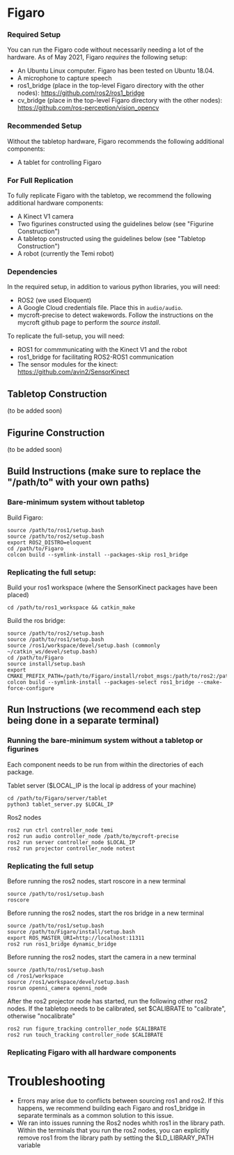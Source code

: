 # Figaro

### Required Setup

You can run the Figaro code without necessarily needing a lot of the hardware. As of May 2021, Figaro *requires* the following setup:

- An Ubuntu Linux computer. Figaro has been tested on Ubuntu 18.04.
- A microphone to capture speech
- ros1_bridge (place in the top-level Figaro directory with the other nodes): https://github.com/ros2/ros1_bridge
- cv_bridge (place in the top-level Figaro directory with the other nodes): https://github.com/ros-perception/vision_opencv

### Recommended Setup

Without the tabletop hardware, Figaro recommends the following additional components:

- A tablet for controlling Figaro

### For Full Replication

To fully replicate Figaro with the tabletop, we recommend the following additional hardware components:

- A Kinect V1 camera
- Two figurines constructed using the guidelines below (see "Figurine Construction")
- A tabletop constructed using the guidelines below (see "Tabletop Construction")
- A robot (currently the Temi robot)

### Dependencies

In the required setup, in addition to various python libraries, you will need:

- ROS2 (we used Eloquent)
- A Google Cloud credentials file. Place this in ```audio/audio```.
- mycroft-precise to detect wakewords. Follow the instructions on the mycroft github page to perform the *source install*. 

To replicate the full-setup, you will need:

- ROS1 for commmunicating with the Kinect V1 and the robot
- ros1_bridge for facilitating ROS2-ROS1 communication
- The sensor modules for the kinect: https://github.com/avin2/SensorKinect

## Tabletop Construction
(to be added soon)

## Figurine Construction
(to be added soon)

## Build Instructions (make sure to replace the "/path/to" with your own paths)

### Bare-minimum system without tabletop 

Build Figaro:
```
source /path/to/ros1/setup.bash
source /path/to/ros2/setup.bash
export ROS2_DISTRO=eloquent
cd /path/to/Figaro
colcon build --symlink-install --packages-skip ros1_bridge
```
### Replicating the full setup:

Build your ros1 workspace (where the SensorKinect packages have been placed)
```
cd /path/to/ros1_workspace && catkin_make
```

Build the ros bridge:
```
source /path/to/ros2/setup.bash
source /path/to/ros1/setup.bash
source /ros1/workspace/devel/setup.bash (commonly ~/catkin_ws/devel/setup.bash)
cd /path/to/Figaro
source install/setup.bash
export CMAKE_PREFIX_PATH=/path/to/Figaro/install/robot_msgs:/path/to/ros2:/path/to/ros1:/path/to/ros1_workspace/devel
colcon build --symlink-install --packages-select ros1_bridge --cmake-force-configure
```

## Run Instructions (we recommend each step being done in a separate terminal)

### Running the bare-minimum system without a tabletop or figurines

Each component needs to be run from within the directories of each package. 

Tablet server ($LOCAL_IP is the local ip address of your machine)
```
cd /path/to/Figaro/server/tablet
python3 tablet_server.py $LOCAL_IP
```

Ros2 nodes
```
ros2 run ctrl controller_node temi
ros2 run audio controller_node /path/to/mycroft-precise
ros2 run server controller_node $LOCAL_IP
ros2 run projector controller_node notest
```
### Replicating the full setup

Before running the ros2 nodes, start roscore in a new terminal
```
source /path/to/ros1/setup.bash
roscore
```

Before running the ros2 nodes, start the ros bridge in a new terminal
```
source /path/to/ros1/setup.bash
source /path/to/Figaro/install/setup.bash
export ROS_MASTER_URI=http://localhost:11311
ros2 run ros1_bridge dynamic_bridge
```

Before running the ros2 nodes, start the camera in a new terminal
```
source /path/to/ros1/setup.bash
cd /ros1/workspace
source /ros1/workspace/devel/setup.bash
rosrun openni_camera openni_node
```
After the ros2 projector node has started, run the following other ros2 nodes. If the tabletop needs to be calibrated, set $CALIBRATE to "calibrate", otherwise "nocalibrate"
```
ros2 run figure_tracking controller_node $CALIBRATE
ros2 run touch_tracking controller_node $CALIBRATE
```

### Replicating Figaro with all hardware components

# Troubleshooting

- Errors may arise due to conflicts between sourcing ros1 and ros2. If this happens, we recommend building each Figaro and ros1_bridge in separate terminals as a common solution to this issue.
- We ran into issues running the Ros2 nodes whith ros1 in the library path. Within the terminals that you run the ros2 nodes, you can explicitly remove ros1 from the library path by setting the $LD_LIBRARY_PATH variable
